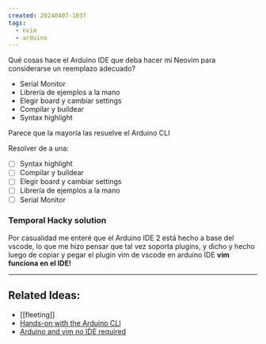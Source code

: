 ```yaml
---
created: 20240407-1037
tags:
  - nvim
  - arduino
---
```


Qué cosas hace el Arduino IDE que deba hacer mi Neovim para considerarse un reemplazo adecuado?
- Serial Monitor
- Librería de ejemplos a la mano
- Elegir board y cambiar settings
- Compilar y buildear
- Syntax highlight

Parece que la mayoría las resuelve el Arduino CLI

Resolver de a una:

- [ ] Syntax highlight
- [ ] Compilar y buildear
- [ ] Elegir board y cambiar settings
- [ ] Librería de ejemplos a la mano
- [ ] Serial Monitor

### Temporal Hacky solution

Por casualidad me enteré que el Arduino IDE 2 está hecho a base del vscode, lo que me hizo pensar que tal vez soporta plugins, y dicho y hecho luego de copiar y pegar el plugin vim de vscode en arduino IDE **vim funciona en el IDE!**


---
## Related Ideas:
* [[fleeting]]
* [Hands-on with the Arduino CLI](https://blog.arduino.cc/2020/04/23/hands-on-with-the-arduino-cli/)
* [Arduino and vim no IDE required](https://forum.arduino.cc/t/arduino-and-vim-no-ide-required/882004)
